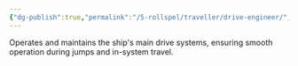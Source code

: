 ```yaml
---
{"dg-publish":true,"permalink":"/5-rollspel/traveller/drive-engineer/","dgPassFrontmatter":true}
---
```



Operates and maintains the ship's main drive systems, ensuring smooth operation during jumps and in-system travel.